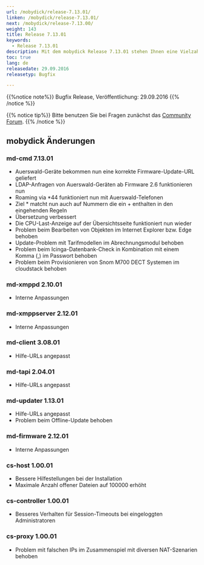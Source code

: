 ```yaml
---
url: /mobydick/release-7.13.01/
linken: /mobydick/release-7.13.01/
next: /mobydick/release-7.13.00/
weight: 143
title: Release 7.13.01
keywords:
  - Release 7.13.01
description: Mit dem mobydick Release 7.13.01 stehen Ihnen eine Vielzahl an neuen Funtionen zur Verfügung.
toc: true
lang: de
releasedate: 29.09.2016
releasetyp: Bugfix

---
```


{{%notice note%}}
Bugfix Release, Veröffentlichung: 29.09.2016
{{% /notice %}}

{{% notice tip%}}
Bitte benutzen Sie bei Fragen zunächst das [Community Forum](http://community.pascom.net/forum.php "Zu unserem Forum").
{{% /notice %}}

## mobydick Änderungen

### md-cmd 7.13.01

* Auerswald-Geräte bekommen nun eine korrekte Firmware-Update-URL geliefert
* LDAP-Anfragen von Auerswald-Geräten ab Firmware 2.6 funktionieren nun
* Roaming via \*44 funktioniert nun mit Auerswald-Telefonen
* Ziel * matcht nun auch auf Nummern die ein + enthalten in den eingehenden Regeln
* Übersetzung verbessert
* Die CPU-Last-Anzeige auf der Übersichtsseite funktioniert nun wieder
* Problem beim Bearbeiten von Objekten im Internet Explorer bzw. Edge behoben
* Update-Problem mit Tarifmodellen im Abrechnungsmodul behoben
* Problem beim Icinga-Datenbank-Check in Kombination mit einem Komma (,) im Passwort behoben
* Problem beim Provisionieren von Snom M700 DECT Systemen im cloudstack behoben

### md-xmppd 2.10.01

* Interne Anpassungen

### md-xmppserver 2.12.01

* Interne Anpassungen

### md-client 3.08.01

* Hilfe-URLs angepasst

### md-tapi 2.04.01

* Hilfe-URLs angepasst

### md-updater 1.13.01

* Hilfe-URLs angepasst
* Problem beim Offline-Update behoben

### md-firmware 2.12.01

* Interne Anpassungen

### cs-host 1.00.01

* Bessere Hilfestellungen bei der Installation
* Maximale Anzahl offener Dateien auf 100000 erhöht

### cs-controller 1.00.01

* Besseres Verhalten für Session-Timeouts bei eingeloggten Administratoren


### cs-proxy 1.00.01

* Problem mit falschen IPs im Zusammenspiel mit diversen NAT-Szenarien behoben
